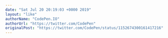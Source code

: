```yaml
---
date: "Sat Jul 20 20:19:03 +0000 2019"
layout: "like"
authorName: "CodePen.IO"
authorUrl: "https://twitter.com/CodePen"
originalPost: "https://twitter.com/CodePen/status/1152674300161417216"
---
```

